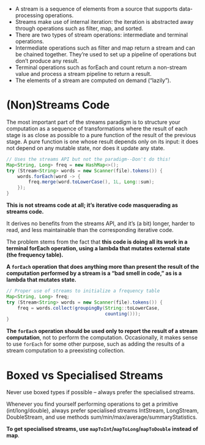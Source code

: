 - A stream is a sequence of elements from a source that supports data-processing operations.
- Streams make use of internal iteration: the iteration is abstracted away through operations such as filter, map, and sorted.
- There are two types of stream operations: intermediate and terminal operations.
- Intermediate operations such as filter and map return a stream and can be chained together. They’re used to set up a pipeline of operations but don’t produce any result.
- Terminal operations such as forEach and count return a non-stream value and process a stream pipeline to return a result.
- The elements of a stream are computed on demand (“lazily”).

# (Non)Streams Code

The most important part of the streams paradigm is to structure your computation as a sequence of transformations where the result of each stage is as close as possible to a pure function of the result of the previous stage. A pure function is one whose result depends only on its input: it does not depend on any mutable state, nor does it update any state.
 
```java
// Uses the streams API but not the paradigm--Don't do this!
Map<String, Long> freq = new HashMap<>();
try (Stream<String> words = new Scanner(file).tokens()) {
    words.forEach(word -> {
        freq.merge(word.toLowerCase(), 1L, Long::sum);
    });
}
```

**This is not streams code at all; it’s iterative code masquerading as streams code.**
 
It derives no benefits from the streams API, and it’s (a bit) longer, harder to read, and less maintainable than the corresponding iterative code. 

The problem stems from the fact that **this code is doing all its work in a terminal forEach operation, using a lambda that mutates external state (the frequency table).**
 
**A `forEach` operation that does anything more than present the result of the computation performed by a stream is a “bad smell in code,” as is a lambda that mutates state.**
 
```java
// Proper use of streams to initialize a frequency table
Map<String, Long> freq;
try (Stream<String> words = new Scanner(file).tokens()) {
    freq = words.collect(groupingBy(String::toLowerCase, 
                                    counting()));
}
```

**The `forEach` operation should be used only to report the result of a stream computation**, not to perform the computation. Occasionally, it makes sense to use `forEach` for some other purpose, such as adding the results of a stream computation to a preexisting collection.
 
# Boxed vs Specialised Streams

Never use boxed types if possible – always prefer the specialised streams.
 
Whenever you find yourself performing operations to get a primitive (int/long/double), always prefer specialised streams IntStream, LongStream, DoubleStream, and use methods sum/min/max/average/summaryStatistics.
 
**To get specialised streams, use `mapToInt`/`mapToLong`/`mapToDouble` instead of map**.


